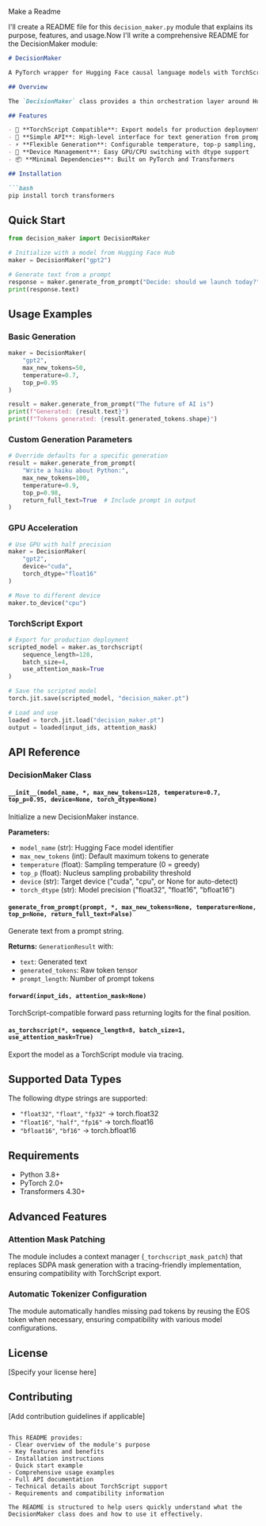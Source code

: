 Make a Readme


I'll create a README file for this `decision_maker.py` module that explains its purpose, features, and usage.Now I'll write a comprehensive README for the DecisionMaker module:

```markdown
# DecisionMaker

A PyTorch wrapper for Hugging Face causal language models with TorchScript support.

## Overview

The `DecisionMaker` class provides a thin orchestration layer around Hugging Face's `AutoModelForCausalLM` instances. It exposes a TorchScript-friendly `forward` method that operates on tensors, while maintaining higher-level Python helpers for prompt-based generation.

## Features

- 🚀 **TorchScript Compatible**: Export models for production deployment via tracing
- 🤖 **Simple API**: High-level interface for text generation from prompts
- ⚡ **Flexible Generation**: Configurable temperature, top-p sampling, and token limits
- 🔧 **Device Management**: Easy GPU/CPU switching with dtype support
- 📦 **Minimal Dependencies**: Built on PyTorch and Transformers

## Installation

```bash
pip install torch transformers
```

## Quick Start

```python
from decision_maker import DecisionMaker

# Initialize with a model from Hugging Face Hub
maker = DecisionMaker("gpt2")

# Generate text from a prompt
response = maker.generate_from_prompt("Decide: should we launch today?")
print(response.text)
```

## Usage Examples

### Basic Generation

```python
maker = DecisionMaker(
    "gpt2",
    max_new_tokens=50,
    temperature=0.7,
    top_p=0.95
)

result = maker.generate_from_prompt("The future of AI is")
print(f"Generated: {result.text}")
print(f"Tokens generated: {result.generated_tokens.shape}")
```

### Custom Generation Parameters

```python
# Override defaults for a specific generation
result = maker.generate_from_prompt(
    "Write a haiku about Python:",
    max_new_tokens=100,
    temperature=0.9,
    top_p=0.98,
    return_full_text=True  # Include prompt in output
)
```

### GPU Acceleration

```python
# Use GPU with half precision
maker = DecisionMaker(
    "gpt2",
    device="cuda",
    torch_dtype="float16"
)

# Move to different device
maker.to_device("cpu")
```

### TorchScript Export

```python
# Export for production deployment
scripted_model = maker.as_torchscript(
    sequence_length=128,
    batch_size=4,
    use_attention_mask=True
)

# Save the scripted model
torch.jit.save(scripted_model, "decision_maker.pt")

# Load and use
loaded = torch.jit.load("decision_maker.pt")
output = loaded(input_ids, attention_mask)
```

## API Reference

### DecisionMaker Class

#### `__init__(model_name, *, max_new_tokens=128, temperature=0.7, top_p=0.95, device=None, torch_dtype=None)`

Initialize a new DecisionMaker instance.

**Parameters:**
- `model_name` (str): Hugging Face model identifier
- `max_new_tokens` (int): Default maximum tokens to generate
- `temperature` (float): Sampling temperature (0 = greedy)
- `top_p` (float): Nucleus sampling probability threshold
- `device` (str): Target device ("cuda", "cpu", or None for auto-detect)
- `torch_dtype` (str): Model precision ("float32", "float16", "bfloat16")

#### `generate_from_prompt(prompt, *, max_new_tokens=None, temperature=None, top_p=None, return_full_text=False)`

Generate text from a prompt string.

**Returns:** `GenerationResult` with:
- `text`: Generated text
- `generated_tokens`: Raw token tensor
- `prompt_length`: Number of prompt tokens

#### `forward(input_ids, attention_mask=None)`

TorchScript-compatible forward pass returning logits for the final position.

#### `as_torchscript(*, sequence_length=8, batch_size=1, use_attention_mask=True)`

Export the model as a TorchScript module via tracing.

## Supported Data Types

The following dtype strings are supported:
- `"float32"`, `"float"`, `"fp32"` → torch.float32
- `"float16"`, `"half"`, `"fp16"` → torch.float16
- `"bfloat16"`, `"bf16"` → torch.bfloat16

## Requirements

- Python 3.8+
- PyTorch 2.0+
- Transformers 4.30+

## Advanced Features

### Attention Mask Patching

The module includes a context manager (`_torchscript_mask_patch`) that replaces SDPA mask generation with a tracing-friendly implementation, ensuring compatibility with TorchScript export.

### Automatic Tokenizer Configuration

The module automatically handles missing pad tokens by reusing the EOS token when necessary, ensuring compatibility with various model configurations.

## License

[Specify your license here]

## Contributing

[Add contribution guidelines if applicable]
```

This README provides:
- Clear overview of the module's purpose
- Key features and benefits
- Installation instructions
- Quick start example
- Comprehensive usage examples
- Full API documentation
- Technical details about TorchScript support
- Requirements and compatibility information

The README is structured to help users quickly understand what the DecisionMaker class does and how to use it effectively.
